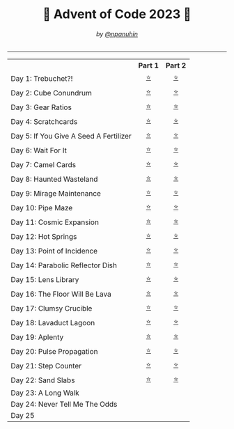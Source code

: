 <h1 align="center">🎄 Advent of Code 2023 🎄</h1>
<h6 align="center">by <a href="https://github.com/npanuhin">@npanuhin</a></h6>

<!-- <div align="center">
    <img src="../.github/website/2023/canvas.svg">
</div> -->

---

<!-- Solved table start -->
<table>
	<tr>
		<th></th>
		<th align="center">Part 1</th>
		<th align="center">Part 2</th>
	</tr>
	<tr>
		<td>Day 1: Trebuchet?!</td>
		<td align="center"><a href="Day%2001/part1.py">⭐</a></td>
		<td align="center"><a href="Day%2001/part2.py">⭐</a></td>
	</tr>
	<tr>
		<td>Day 2: Cube Conundrum</td>
		<td align="center"><a href="Day%2002/part1.py">⭐</a></td>
		<td align="center"><a href="Day%2002/part2.py">⭐</a></td>
	</tr>
	<tr>
		<td>Day 3: Gear Ratios</td>
		<td align="center"><a href="Day%2003/part1.py">⭐</a></td>
		<td align="center"><a href="Day%2003/part2.py">⭐</a></td>
	</tr>
	<tr>
		<td>Day 4: Scratchcards</td>
		<td align="center"><a href="Day%2004/part1.py">⭐</a></td>
		<td align="center"><a href="Day%2004/part2.py">⭐</a></td>
	</tr>
	<tr>
		<td>Day 5: If You Give A Seed A Fertilizer</td>
		<td align="center"><a href="Day%2005/part1.py">⭐</a></td>
		<td align="center"><a href="Day%2005/part2.py">⭐</a></td>
	</tr>
	<tr>
		<td>Day 6: Wait For It</td>
		<td align="center"><a href="Day%2006/part1.py">⭐</a></td>
		<td align="center"><a href="Day%2006/part2.py">⭐</a></td>
	</tr>
	<tr>
		<td>Day 7: Camel Cards</td>
		<td align="center"><a href="Day%2007/part1.py">⭐</a></td>
		<td align="center"><a href="Day%2007/part2.py">⭐</a></td>
	</tr>
	<tr>
		<td>Day 8: Haunted Wasteland</td>
		<td align="center"><a href="Day%2008/part1.py">⭐</a></td>
		<td align="center"><a href="Day%2008/part2.py">⭐</a></td>
	</tr>
	<tr>
		<td>Day 9: Mirage Maintenance</td>
		<td align="center"><a href="Day%2009/part1.py">⭐</a></td>
		<td align="center"><a href="Day%2009/part2.py">⭐</a></td>
	</tr>
	<tr>
		<td>Day 10: Pipe Maze</td>
		<td align="center"><a href="Day%2010/part1.py">⭐</a></td>
		<td align="center"><a href="Day%2010/part2.py">⭐</a></td>
	</tr>
	<tr>
		<td>Day 11: Cosmic Expansion</td>
		<td align="center"><a href="Day%2011/part1.py">⭐</a></td>
		<td align="center"><a href="Day%2011/part2.py">⭐</a></td>
	</tr>
	<tr>
		<td>Day 12: Hot Springs</td>
		<td align="center"><a href="Day%2012/part1.py">⭐</a></td>
		<td align="center"><a href="Day%2012/part2.py">⭐</a></td>
	</tr>
	<tr>
		<td>Day 13: Point of Incidence</td>
		<td align="center"><a href="Day%2013/part1.py">⭐</a></td>
		<td align="center"><a href="Day%2013/part2.py">⭐</a></td>
	</tr>
	<tr>
		<td>Day 14: Parabolic Reflector Dish</td>
		<td align="center"><a href="Day%2014/part1.py">⭐</a></td>
		<td align="center"><a href="Day%2014/part2.py">⭐</a></td>
	</tr>
	<tr>
		<td>Day 15: Lens Library</td>
		<td align="center"><a href="Day%2015/part1.py">⭐</a></td>
		<td align="center"><a href="Day%2015/part2.py">⭐</a></td>
	</tr>
	<tr>
		<td>Day 16: The Floor Will Be Lava</td>
		<td align="center"><a href="Day%2016/part1.py">⭐</a></td>
		<td align="center"><a href="Day%2016/part2.py">⭐</a></td>
	</tr>
	<tr>
		<td>Day 17: Clumsy Crucible</td>
		<td align="center"><a href="Day%2017/part1.py">⭐</a></td>
		<td align="center"><a href="Day%2017/part2.py">⭐</a></td>
	</tr>
	<tr>
		<td>Day 18: Lavaduct Lagoon</td>
		<td align="center"><a href="Day%2018/part1.py">⭐</a></td>
		<td align="center"><a href="Day%2018/part2.py">⭐</a></td>
	</tr>
	<tr>
		<td>Day 19: Aplenty</td>
		<td align="center"><a href="Day%2019/part1.py">⭐</a></td>
		<td align="center"><a href="Day%2019/part2.py">⭐</a></td>
	</tr>
	<tr>
		<td>Day 20: Pulse Propagation</td>
		<td align="center"><a href="Day%2020/part1.py">⭐</a></td>
		<td align="center"><a href="Day%2020/part2.py">⭐</a></td>
	</tr>
	<tr>
		<td>Day 21: Step Counter</td>
		<td align="center"><a href="Day%2021/part1.py">⭐</a></td>
		<td align="center"><a href="Day%2021/part2.py">⭐</a></td>
	</tr>
	<tr>
		<td>Day 22: Sand Slabs</td>
		<td align="center"><a href="Day%2022/part1.py">⭐</a></td>
		<td align="center"><a href="Day%2022/part2.py">⭐</a></td>
	</tr>
	<tr>
		<td>Day 23: A Long Walk</td>
		<td align="center"></td>
		<td align="center"></td>
	</tr>
	<tr>
		<td>Day 24: Never Tell Me The Odds</td>
		<td align="center"></td>
		<td align="center"></td>
	</tr>
	<tr>
		<td>Day 25</td>
		<td align="center" colspan="2"></td>
	</tr>
</table>
<!-- Solved table end -->

<!-- |                                               |                           |                          |
|  Total:                                       |           25/25           |          25/25           | -->
